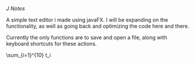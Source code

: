 *J Notes*

A simple text editor i made using javaFX.  I will be expanding on the functionality,
as well as going back and optimizing the code here and there.

Currently the only functions are to save and open a file, along with keyboard shortcuts
for these actions.

\sum_{i=1}^{10} t_i

